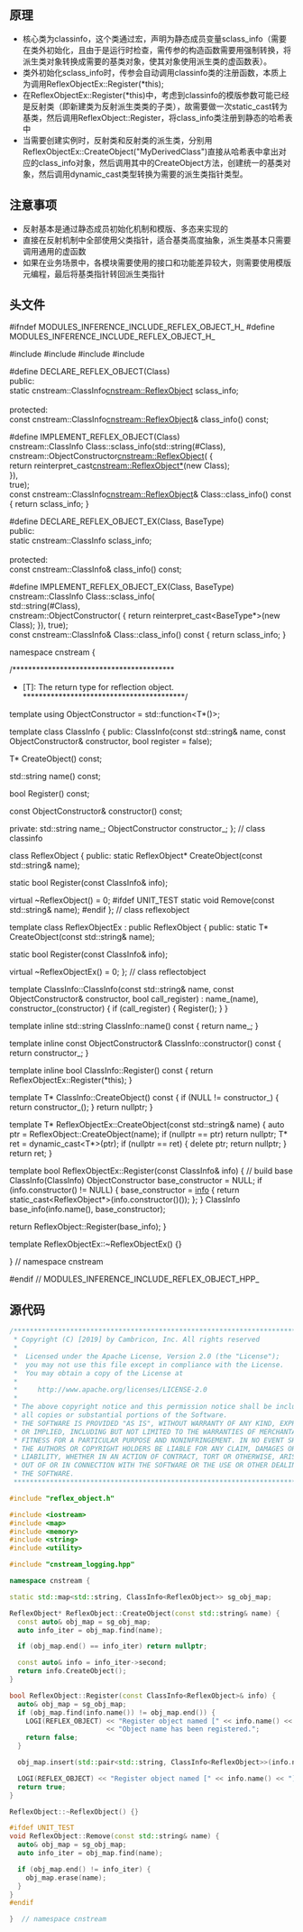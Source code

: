 ## 原理
- 核心类为classinfo，这个类通过宏，声明为静态成员变量sclass_info（需要在类外初始化，且由于是运行时检查，需传参的构造函数需要用强制转换，将派生类对象转换成需要的基类对象，使其对象使用派生类的虚函数表）。
- 类外初始化sclass_info时，传参会自动调用classinfo类的注册函数，本质上为调用ReflexObjectEx<T>::Register(*this);
- 在ReflexObjectEx<T>::Register(*this)中，考虑到classinfo的模版参数可能已经是反射类（即新建类为反射派生类类的子类），故需要做一次static_cast转为基类，然后调用ReflexObject::Register，将class_info类注册到静态的哈希表中
- 当需要创建实例时，反射类和反射类的派生类，分别用ReflexObjectEx<MyDerivedClass>::CreateObject("MyDerivedClass")直接从哈希表中拿出对应的class_info对象，然后调用其中的CreateObject方法，创建统一的基类对象，然后调用dynamic_cast类型转换为需要的派生类指针类型。

## 注意事项
- 反射基本是通过静态成员初始化机制和模版、多态来实现的
- 直接在反射机制中全部使用父类指针，适合基类高度抽象，派生类基本只需要调用通用的虚函数
- 如果在业务场景中，各模块需要使用的接口和功能差异较大，则需要使用模版元编程，最后将基类指针转回派生类指针

## 头文件

 #ifndef MODULES_INFERENCE_INCLUDE_REFLEX_OBJECT_H_
 #define MODULES_INFERENCE_INCLUDE_REFLEX_OBJECT_H_
 
 #include <functional>
 #include <map>
 #include <memory>
 #include <string>
 
 #define DECLARE_REFLEX_OBJECT(Class)                              \
  public:                                                          \
   static cnstream::ClassInfo<cnstream::ReflexObject> sclass_info; \
                                                                   \
  protected:                                                       \
   const cnstream::ClassInfo<cnstream::ReflexObject>& class_info() const;
 
 #define IMPLEMENT_REFLEX_OBJECT(Class)                                                                                \
   cnstream::ClassInfo<ReflexObject> Class::sclass_info(std::string(#Class),                                           \
                                                        cnstream::ObjectConstructor<cnstream::ReflexObject>([]() {     \
                                                          return reinterpret_cast<cnstream::ReflexObject*>(new Class); \
                                                        }),                                                            \
                                                        true);                                                         \
   const cnstream::ClassInfo<cnstream::ReflexObject>& Class::class_info() const { return sclass_info; }
 
 #define DECLARE_REFLEX_OBJECT_EX(Class, BaseType)   \
  public:                                            \
   static cnstream::ClassInfo<BaseType> sclass_info; \
                                                     \
  protected:                                         \
   const cnstream::ClassInfo<BaseType>& class_info() const;
 
 #define IMPLEMENT_REFLEX_OBJECT_EX(Class, BaseType)                                                          \
   cnstream::ClassInfo<BaseType> Class::sclass_info(                                                          \
       std::string(#Class),                                                                                   \
       cnstream::ObjectConstructor<BaseType>([]() { return reinterpret_cast<BaseType*>(new Class); }), true); \
   const cnstream::ClassInfo<BaseType>& Class::class_info() const { return sclass_info; }
 
 namespace cnstream {
 
 /*****************************************
  * [T]: The return type for reflection object.
  *****************************************/
 
 template <typename T>
 using ObjectConstructor = std::function<T*()>;
 
 template <typename T>
 class ClassInfo {
  public:
   ClassInfo(const std::string& name, const ObjectConstructor<T>& constructor, bool register = false);
 
   T* CreateObject() const;
 
   std::string name() const;
 
   bool Register() const;
 
   const ObjectConstructor<T>& constructor() const;
 
  private:
   std::string name_;
   ObjectConstructor<T> constructor_;
 };  // class classinfo
 
 class ReflexObject {
  public:
   static ReflexObject* CreateObject(const std::string& name);
 
   static bool Register(const ClassInfo<ReflexObject>& info);
 
   virtual ~ReflexObject() = 0;
 #ifdef UNIT_TEST
   static void Remove(const std::string& name);
 #endif
 };  // class reflexobject<void>
 
 template <typename T>
 class ReflexObjectEx : public ReflexObject {
  public:
   static T* CreateObject(const std::string& name);
 
   static bool Register(const ClassInfo<T>& info);
 
   virtual ~ReflexObjectEx() = 0;
 };  // class reflectobject
 
 template <typename T>
 ClassInfo<T>::ClassInfo(const std::string& name, const ObjectConstructor<T>& constructor, bool call_register)
     : name_(name), constructor_(constructor) {
   if (call_register) {
     Register();
   }
 }
 
 template <typename T>
 inline std::string ClassInfo<T>::name() const {
   return name_;
 }
 
 template <typename T>
 inline const ObjectConstructor<T>& ClassInfo<T>::constructor() const {
   return constructor_;
 }
 
 template <typename T>
 inline bool ClassInfo<T>::Register() const {
   return ReflexObjectEx<T>::Register(*this);
 }
 
 template <typename T>
 T* ClassInfo<T>::CreateObject() const {
   if (NULL != constructor_) {
     return constructor_();
   }
   return nullptr;
 }
 
 template <typename T>
 T* ReflexObjectEx<T>::CreateObject(const std::string& name) {
   auto ptr = ReflexObject::CreateObject(name);
   if (nullptr == ptr) return nullptr;
   T* ret = dynamic_cast<T*>(ptr);
   if (nullptr == ret) {
     delete ptr;
     return nullptr;
   }
   return ret;
 }
 
 template <typename T>
 bool ReflexObjectEx<T>::Register(const ClassInfo<T>& info) {
   // build base ClassInfo(ClassInfo<ReflexObjectEx>)
   ObjectConstructor<ReflexObject> base_constructor = NULL;
   if (info.constructor() != NULL) {
     base_constructor = [info]() { return static_cast<ReflexObject*>(info.constructor()()); };
   }
   ClassInfo<ReflexObject> base_info(info.name(), base_constructor);
 
   return ReflexObject::Register(base_info);
 }
 
 template <typename T>
 ReflexObjectEx<T>::~ReflexObjectEx() {}
 
 }  // namespace cnstream
 
 #endif  // MODULES_INFERENCE_INCLUDE_REFLEX_OBJECT_HPP_
 

 ## 源代码
```c++
/*************************************************************************
 * Copyright (C) [2019] by Cambricon, Inc. All rights reserved
 *
 *  Licensed under the Apache License, Version 2.0 (the "License");
 *  you may not use this file except in compliance with the License.
 *  You may obtain a copy of the License at
 *
 *     http://www.apache.org/licenses/LICENSE-2.0
 *
 * The above copyright notice and this permission notice shall be included in
 * all copies or substantial portions of the Software.
 * THE SOFTWARE IS PROVIDED "AS IS", WITHOUT WARRANTY OF ANY KIND, EXPRESS
 * OR IMPLIED, INCLUDING BUT NOT LIMITED TO THE WARRANTIES OF MERCHANTABILITY,
 * FITNESS FOR A PARTICULAR PURPOSE AND NONINFRINGEMENT. IN NO EVENT SHALL
 * THE AUTHORS OR COPYRIGHT HOLDERS BE LIABLE FOR ANY CLAIM, DAMAGES OR OTHER
 * LIABILITY, WHETHER IN AN ACTION OF CONTRACT, TORT OR OTHERWISE, ARISING FROM,
 * OUT OF OR IN CONNECTION WITH THE SOFTWARE OR THE USE OR OTHER DEALINGS IN
 * THE SOFTWARE.
 *************************************************************************/

#include "reflex_object.h"

#include <iostream>
#include <map>
#include <memory>
#include <string>
#include <utility>

#include "cnstream_logging.hpp"

namespace cnstream {

static std::map<std::string, ClassInfo<ReflexObject>> sg_obj_map;

ReflexObject* ReflexObject::CreateObject(const std::string& name) {
  const auto& obj_map = sg_obj_map;
  auto info_iter = obj_map.find(name);

  if (obj_map.end() == info_iter) return nullptr;

  const auto& info = info_iter->second;
  return info.CreateObject();
}

bool ReflexObject::Register(const ClassInfo<ReflexObject>& info) {
  auto& obj_map = sg_obj_map;
  if (obj_map.find(info.name()) != obj_map.end()) {
    LOGI(REFLEX_OBJECT) << "Register object named [" << info.name() << "] failed!!!"
                        << "Object name has been registered.";
    return false;
  }

  obj_map.insert(std::pair<std::string, ClassInfo<ReflexObject>>(info.name(), info));

  LOGI(REFLEX_OBJECT) << "Register object named [" << info.name() << "]";
  return true;
}

ReflexObject::~ReflexObject() {}

#ifdef UNIT_TEST
void ReflexObject::Remove(const std::string& name) {
  auto& obj_map = sg_obj_map;
  auto info_iter = obj_map.find(name);

  if (obj_map.end() != info_iter) {
    obj_map.erase(name);
  }
}
#endif

}  // namespace cnstream

```
